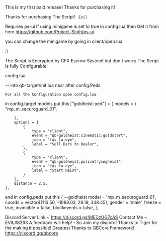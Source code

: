 This is my first paid release!
Thanks for purchasing it!

Thanks for purchasing The Script! 
`` Evil``

Requires ps-ui
if using minigame is set to true in config.lua then
 Get it from here
https://github.com/Project-Sloth/ps-ui

you can change the minigame by going in client/open.lua

:)


The Script is Encrypted by CFX Escrow System!
but don't worry The Script is fully Configurable!

config.lua

-- into qb-target/init.lua near after config.Peds

`For all the Configuration open config.lua`

in config.target models put this
["goldheist-ped"] = {
        models = {
            "mp_m_securoguard_01",

        },
        options = {
            {
                type = "client",
                event = "qb-goldheist:cinematic:goldstart",
                icon = "fas fa-eye", 
                label = "Sell Bars to Dealer",
            },
            {
                type = "client",
                event = "qb-goldheist:policetryingheist",
                icon = "fas fa-eye", 
                label = "Start Heist",
            }
        },
        distance = 2.5,
    },
and in config.peds put this
{ --goldheist
        model = 'mp_m_securoguard_01',
        coords = vector4(113.56, -1088.03, 28.19, 348.45),
        gender = 'male',
        freeze = true,
        invincible = false,
        blockevents = false,
    },

Discord Server Link ~ https://discord.gg/MEDzUG7cAS
Contact Me ~ EVIL#8263
A feedback will help! - So Join my discord!
Thanks to Tiger for the making it possible!
Greatest Thanks to QBCore Framework!
https://discord.gg/qbcore
